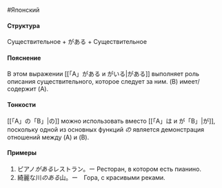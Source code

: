 #Японский 
#### Структура
Существительное + がある + Существительное


#### Пояснение
В этом выражении [[「A」がある и  がいる|がある]] выполняет роль описания существительного, которое следует за ним. (B) имеет/содержит (A).


#### Тонкости
[[「A」の「B」|の]] можно использовать вместо [[「A」は и が「B」|が]], поскольку одной из основных функций *の* является демонстрация отношений между (A) и (B).


#### Примеры
1. ピアノ*がある*レストラン。ー Ресторан, в котором есть пианино.
2. 綺麗な川*のある*山。ー　Гора, с красивыми реками.